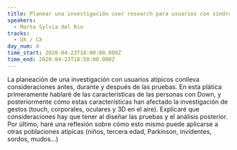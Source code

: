 ```yaml
---
title: Planear una investigación user research para usuarios con síndrome de Down
speakers:
  - Marta Sylvia del Rio
tracks:
  - UX / CX
day_num: 4
time_start: 2020-04-23T18:00:00.000Z
time_end: 2020-04-23T18:50:00.000Z
---
```

<!--StartFragment-->

La planeación de una investigación con usuarios atípicos conlleva consideraciones antes, durante y después de las pruebas. En esta plática primeramente hablaré de las características de las personas con Down, y posteriormente cómo estas características han afectado la investigación de gestos (touch, corporales, oculares y 3D en el aire). Explicaré que consideraciones hay que tener al diseñar las pruebas y el análisis posterior. Por último, haré una reflexión sobre cómo esto mismo puede aplicarse a otras poblaciones atípicas (niños, tercera edad, Parkinson, invidentes, sordos, mudos…)

<!--EndFragment-->